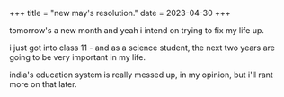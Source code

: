 +++
title = "new may's resolution."
date = 2023-04-30
+++

tomorrow's a new month and yeah i intend on trying to fix my life up. 

i just got into class 11 - and as a science student, the next two years are going to be very important in my life.

india's education system is really messed up, in my opinion, but i'll rant more on that later.

